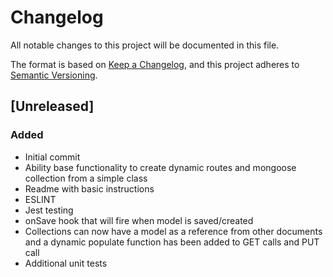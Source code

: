 # Changelog
All notable changes to this project will be documented in this file.

The format is based on [Keep a Changelog](https://keepachangelog.com/en/1.0.0/),
and this project adheres to [Semantic Versioning](https://semver.org/spec/v2.0.0.html).

## [Unreleased]
### Added
- Initial commit
- Ability base functionality to create dynamic routes and mongoose collection from a simple class
- Readme with basic instructions
- ESLINT 
- Jest testing
- onSave hook that will fire when model is saved/created
- Collections can now have a model as a reference from other documents and a dynamic populate function has been added to GET calls and PUT call
- Additional unit tests 